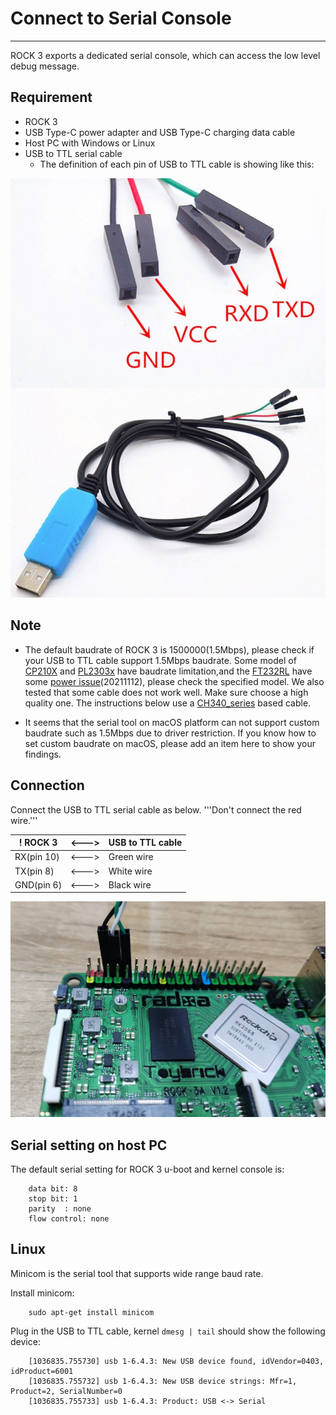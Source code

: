 # Connect to Serial Console
***
ROCK 3 exports a dedicated serial console, which can access the low level debug message.
## Requirement 

* ROCK 3
* USB Type-C power adapter and USB Type-C charging data cable
* Host PC with Windows or Linux
* USB to TTL serial cable
  * The definition of each pin of USB to TTL cable is showing like this:

![DefOfPin](pic/750px-Usb2ttl-cable-definition.jpeg)

## Note 

* The default baudrate of ROCK 3 is 1500000(1.5Mbps), please check if your USB to TTL cable support 1.5Mbps baudrate. Some model of [CP210X](https://www.silabs.com/products/interface/usb-bridges) and [PL2303x](http://www.prolific.com.tw/US/ShowProduct.aspx?pcid=41)  have baudrate limitation,and the [FT232RL](http://www.ftdichip.com/Products/ICs/FT232R.htm) have some [ power issue](https://forum.radxa.com/t/u-boot-cant-boot-with-serial-console-attached/7684/)(20211112), please check the specified model. We also tested that some cable does not work well. Make sure choose a high quality one. The instructions below use a [CH340_series](http://wch-ic.com/products/CH340.html ) based cable.

* It seems that the serial tool on macOS platform can not support custom baudrate such as 1.5Mbps due to driver restriction. If you know how to set custom baudrate on macOS, please add an item here to show your findings.

## Connection 

Connect the USB to TTL serial cable as below. '''Don't connect the red wire.'''


| ! ROCK 3   | <---> | USB to TTL cable |
| ---------- | ----- | ---------------- |
| RX(pin 10) | <---> | Green wire       |
| TX(pin 8)  | <---> | White wire       |
| GND(pin 6) | <---> | Black wire       |

![3a-serial-connection.jpg ](pic/750px-3a-serial-connection.jpg)

## Serial setting on host PC

The default serial setting for ROCK 3 u-boot and kernel console is:

```baudrate: 1500000
    data bit: 8
    stop bit: 1
    parity  : none
    flow control: none
```

## Linux 

Minicom is the serial tool that supports wide range baud rate.

Install minicom:

```sudo apt-get update
    sudo apt-get install minicom
```
Plug in the USB to TTL cable, kernel `dmesg | tail` should show the following device:

``` [1036835.654076] usb 1-6.4.3: new full-speed USB device number 103 using xhci_hcd
    [1036835.755730] usb 1-6.4.3: New USB device found, idVendor=0403, idProduct=6001
    [1036835.755732] usb 1-6.4.3: New USB device strings: Mfr=1, Product=2, SerialNumber=0
    [1036835.755733] usb 1-6.4.3: Product: USB <-> Serial
```